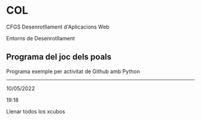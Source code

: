 # COL

CFGS Desenrotllament d'Aplicacions Web

Entorns de Desenrotllament

## Programa del joc dels poals

Programa exemple per activitat de Github amb Python

---
10/05/2022

19:18

Llenar todos los xcubos
